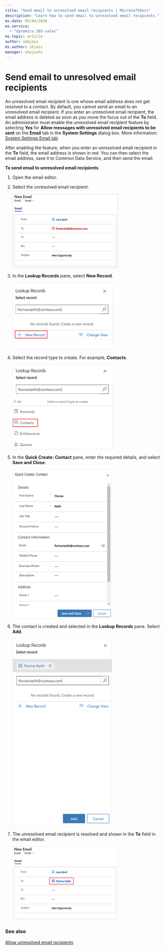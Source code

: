 ```yaml
---
title: "Send email to unresolved email recipients | MicrosoftDocs"
description: "Learn how to send email to unresolved email recipients."
ms.date: 05/04/2020
ms.service:
  - "dynamics-365-sales"
ms.topic: article
author: sbmjais
ms.author: shjais
manager: shujoshi
---
```


# Send email to unresolved email recipients

An unresolved email recipient is one whose email address does not get resolved to a contact. By default, you cannot send an email to an unresolved email recipient. If you enter an unresolved email recipient, the email address is deleted as soon as you move the focus out of the **To** field. An administrator must enable the unresolved email recipient feature by selecting **Yes** for **Allow messages with unresolved email recipients to be sent** on the **Email** tab in the **System Settings** dialog box. More information: [System Settings Email tab](https://docs.microsoft.com/power-platform/admin/system-settings-dialog-box-email-tab)

After enabling the feature, when you enter an unresolved email recipient in the **To** field, the email address is shown in red. You can then select the email address, save it to Common Data Service, and then send the email.

**To send email to unresolved email recipients**

1. Open the email editor.

2. Select the unresolved email recipient. 

    ![Unresolved email recipient](media/unresolved-email.png "Unresolved email recipient")

3. In the **Lookup Records** pane, select **New Record**.

    ![Lookup Records pane for unresolved email recipient](media/unresolved-email-lookup.png "Lookup Records pane for unresolved email recipient")

4. Select the record type to create. For example, **Contacts**.

    ![Select a record type](media/unresolved-email-select-record-type.png "Select a record type")

5. In the **Quick Create: Contact** pane, enter the required details, and select **Save and Close**.

    ![Enter contact details](media/unresolved-email-create-record.png "Enter contact details")

6. The contact is created and selected in the **Lookup Records** pane. Select **Add**.

    ![Add the contact](media/unresolved-email-add-record.png "Add the contact")

7. The unresolved email recipient is resolved and shown in the **To** field in the email editor.

    ![Resolved email recipient](media/resolved-email-recipient.png "Resolved email recipient")

### See also

[Allow unresolved email recipients](https://docs.microsoft.com/power-platform/admin/system-settings-dialog-box-email-tab)

